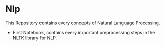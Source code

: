 # Nlp
This Repository contains every concepts of Natural Language Processing.

* First Notebook, contains  every important preprocessing steps in the NLTK library for NLP.
